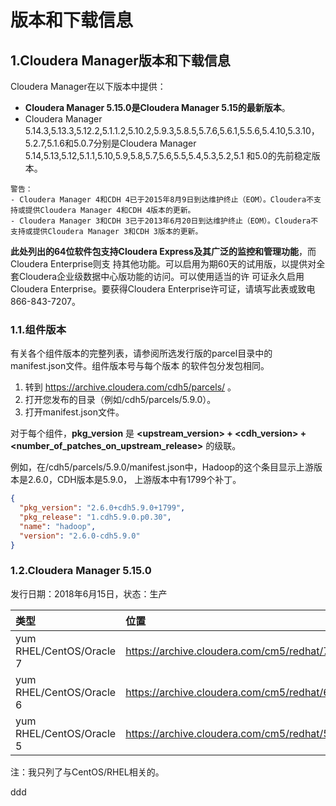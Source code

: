 版本和下载信息
================================================================================
## 1.Cloudera Manager版本和下载信息
Cloudera Manager在以下版本中提供：
+ **Cloudera Manager 5.15.0是Cloudera Manager 5.15的最新版本**。
+ Cloudera Manager 5.14.3,5.13.3,5.12.2,5.1.1.2,5.10.2,5.9.3,5.8.5,5.7.6,5.6.1,5.5.6,5.4.10,5.3.10，
5.2.7,5.1.6和5.0.7分别是Cloudera Manager 5.14,5.13,5.12,5.1.1,5.10,5.9,5.8,5.7,5.6,5.5,5.4,5.3,5.2,5.1
和5.0的先前稳定版本。
```
警告：
- Cloudera Manager 4和CDH 4已于2015年8月9日到达维护终止（EOM）。Cloudera不支持或提供Cloudera Manager 4和CDH 4版本的更新。
- Cloudera Manager 3和CDH 3已于2013年6月20日到达维护终止（EOM）。Cloudera不支持或提供Cloudera Manager 3和CDH 3版本的更新。
```
**此处列出的64位软件包支持Cloudera Express及其广泛的监控和管理功能**，而Cloudera Enterprise则支
持其他功能。可以启用为期60天的试用版，以提供对全套Cloudera企业级数据中心版功能的访问。可以使用适当的许
可证永久启用Cloudera Enterprise。要获得Cloudera Enterprise许可证，请填写此表或致电866-843-7207。

### 1.1.组件版本
有关各个组件版本的完整列表，请参阅所选发行版的parcel目录中的manifest.json文件。组件版本号与每个版本
的软件包分发包相同。
1. 转到 https://archive.cloudera.com/cdh5/parcels/ 。
2. 打开您发布的目录（例如/cdh5/parcels/5.9.0）。
3. 打开manifest.json文件。

对于每个组件，**pkg_version** 是 **<upstream_version> + <cdh_version> +
<number_of_patches_on_upstream_release>** 的级联。

例如，在/cdh5/parcels/5.9.0/manifest.json中，Hadoop的这个条目显示上游版本是2.6.0，CDH版本是5.9.0，
上游版本中有1799个补丁。
```json
{
  "pkg_version": "2.6.0+cdh5.9.0+1799",
  "pkg_release": "1.cdh5.9.0.p0.30",
  "name": "hadoop",
  "version": "2.6.0-cdh5.9.0"
}
```

### 1.2.Cloudera Manager 5.15.0
发行日期：2018年6月15日，状态：生产

| 类型 | 位置 | repo文件 | Tarball文件 |
| :------------- | :------------- | :-------------- | :----------------- |
| yum RHEL/CentOS/Oracle 7 | https://archive.cloudera.com/cm5/redhat/7/x86_64/cm/5.15.0/ | https://archive.cloudera.com/cm5/redhat/7/x86_64/cm/cloudera-manager.repo | https://archive.cloudera.com/cm5/cm/5/cloudera-manager-centos7-cm5.15.0_x86_64.tar.gz |
| yum RHEL/CentOS/Oracle 6 | https://archive.cloudera.com/cm5/redhat/6/x86_64/cm/5.15.0/ | https://archive.cloudera.com/cm5/redhat/6/x86_64/cm/cloudera-manager.repo | https://archive.cloudera.com/cm5/cm/5/cloudera-manager-el6-cm5.15.0_x86_64.tar.gz |
| yum RHEL/CentOS/Oracle 5 | https://archive.cloudera.com/cm5/redhat/5/x86_64/cm/5.15.0/ | https://archive.cloudera.com/cm5/redhat/5/x86_64/cm/cloudera-manager.repo | https://archive.cloudera.com/cm5/cm/5/cloudera-manager-el5-cm5.15.0_x86_64.tar.gz |

注：我只列了与CentOS/RHEL相关的。











































ddd
